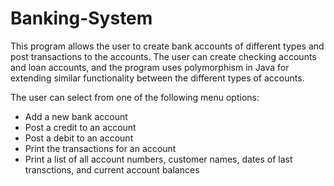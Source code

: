 # Banking-System

This program allows the user to create bank accounts of different types and post transactions to the accounts. The user can create checking accounts and loan accounts, and the program uses polymorphism in Java for extending similar functionality between the different types of accounts.

The user can select from one of the following menu options:
- Add a new bank account
- Post a credit to an account
- Post a debit to an account
- Print the transactions for an account
- Print a list of all account numbers, customer names, dates of last transctions, and current account balances
